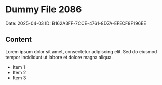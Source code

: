 # Dummy File 2086

Date: 2025-04-03
ID: B162A3FF-7CCE-4761-8D7A-EFECF8F196EE

## Content

Lorem ipsum dolor sit amet, consectetur adipiscing elit.
Sed do eiusmod tempor incididunt ut labore et dolore magna aliqua.

* Item 1
* Item 2
* Item 3

